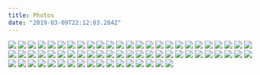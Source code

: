 ```yaml
---
title: Photos
date: "2019-03-09T22:12:03.284Z"
---
```

<img src="/static/photos/20140214_123421.jpg">
<img src="/static/photos/20140214_134827.jpg">
<img src="/static/photos/20140215_141129.jpg">
<img src="/static/photos/20140215_145210.jpg">
<img src="/static/photos/20140215_145554.jpg">
<img src="/static/photos/20140215_150902.jpg">
<img src="/static/photos/20140215_154046-PANO.jpg">
<img src="/static/photos/20140215_171532.jpg">
<img src="/static/photos/20140217_094827.jpg">
<img src="/static/photos/20140217_173901.jpg">
<img src="/static/photos/20140218_103310.jpg">
<img src="/static/photos/20140218_162546.jpg">
<img src="/static/photos/20140219_094147.jpg">
<img src="/static/photos/20140219_104114.jpg">
<img src="/static/photos/20140219_154223.jpg">
<img src="/static/photos/20140219_154509.jpg">
<img src="/static/photos/20140219_155437.jpg">
<img src="/static/photos/20140220_111653.jpg">
<img src="/static/photos/20140222_104857.jpg">
<img src="/static/photos/20140222_143736.jpg">
<img src="/static/photos/20140223_110123.jpg">
<img src="/static/photos/20140223_110128.jpg">
<img src="/static/photos/20140223_111747.jpg">
<img src="/static/photos/20140224_144808.jpg">
<img src="/static/photos/20140226_094646.jpg">
<img src="/static/photos/20140226_121913.jpg">
<img src="/static/photos/20140226_171844.jpg">
<img src="/static/photos/20140226_171848.jpg">
<img src="/static/photos/20140226_174250.jpg">
<img src="/static/photos/20140227_114823.jpg">
<img src="/static/photos/20140227_120423.jpg">
<img src="/static/photos/20140228_090653.jpg">
<img src="/static/photos/20140228_090932.jpg">
<img src="/static/photos/20140228_095026.jpg">
<img src="/static/photos/20140228_133619.jpg">
<img src="/static/photos/20140228_134323-PANO.jpg">
<img src="/static/photos/20140228_164510.jpg">
<img src="/static/photos/20140301_113642.jpg">
<img src="/static/photos/20140301_114120.jpg">
<img src="/static/photos/20140301_134244.jpg">
<img src="/static/photos/20140303_142759.jpg">
<img src="/static/photos/20140304_101253.jpg">
<img src="/static/photos/20140305_133548.jpg">
<img src="/static/photos/20140305_172724.jpg">
<img src="/static/photos/20140305_180957.jpg">
<img src="/static/photos/20140306_090143.jpg">
<img src="/static/photos/20140306_091524.jpg">
<img src="/static/photos/20140306_094153.jpg">
<img src="/static/photos/20140306_170412.jpg">
<img src="/static/photos/20140307_123054.jpg">
<img src="/static/photos/20140307_143445.jpg">
<img src="/static/photos/20140307_171001.jpg">
<img src="/static/photos/20140307_175935.jpg">
<img src="/static/photos/20140307_180200.jpg">
<img src="/static/photos/20140307_191028.jpg">
<img src="/static/photos/20140308_110001.jpg">
<img src="/static/photos/20140308_143551.jpg">
<img src="/static/photos/20140309_153808.jpg">
<img src="/static/photos/20140309_170246.jpg">
<img src="/static/photos/20140309_170447.jpg">
<img src="/static/photos/20140310_102121_7_bestshot.jpg">
<img src="/static/photos/20140310_124540_6_bestshot.jpg">
<img src="/static/photos/20140313_144050.jpg">
<img src="/static/photos/20140313_144055.jpg">
<img src="/static/photos/20140317_171652.jpg">
<img src="/static/photos/20140320_161942.jpg">
<img src="/static/photos/20140324_110755.jpg">

